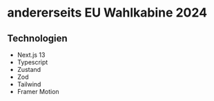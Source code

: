 # andererseits EU Wahlkabine 2024

## Technologien

- Next.js 13
- Typescript
- Zustand
- Zod
- Tailwind
- Framer Motion

